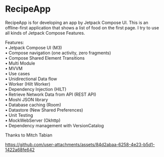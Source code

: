 # RecipeApp
RecipeApp is for developing an app by Jetpack Compose UI.
This is an offline-first application that shows a list of food on the first page.
I try to use all kinds of Jetpack Compose Features.

Features:  
    • Jetpack Compose UI (M3)  
    • Compose navigation (one activity, zero fragments)  
    • Compose Shared Element Transitions  
    • Multi Module  
    • MVVM  
    • Use cases  
    • Unidirectional Data flow  
    • Worker (Hilt Worker)  
    • Dependency Injection (HILT)  
    • Retrieve Network Data from API (REST API)  
    • Moshi JSON library  
    • Database caching (Room)  
    • Datastore (New Shared Preferences)  
    • Unit Testing  
    • MockWebServer (Okhttp)  
    • Dependency management with VersionCatalog  


Thanks to Mitch Tabian


https://github.com/user-attachments/assets/84d2abaa-6258-4e23-b5d1-1422a68fe642
